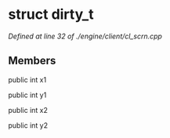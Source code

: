 # struct dirty_t

*Defined at line 32 of ./engine/client/cl_scrn.cpp*

## Members

public int x1

public int y1

public int x2

public int y2



